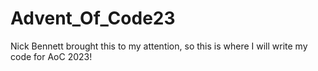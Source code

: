 # Advent_Of_Code23

Nick Bennett brought this to my attention, so this is where I will write my code for AoC 2023!